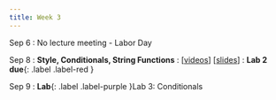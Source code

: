 ```yaml
---
title: Week 3
---
```


Sep 6
: No lecture meeting - Labor Day
  
Sep 8
: **Style, Conditionals, String Functions**
  : \[[videos](https://www.youtube.com/playlist?list=PLr509y092L28AOrUdphblWlh_sJYcu4RR)\] \[[slides](https://docs.google.com/presentation/d/13KTDx14MZxZzPpZdDRpYj6zH468QUpQwzbLwhNFkGEQ/edit?usp=sharing)\]
: **Lab 2 due**{: .label .label-red }

Sep 9
: **Lab**{: .label .label-purple }Lab 3: Conditionals
<!--   : [Solution](#) -->


